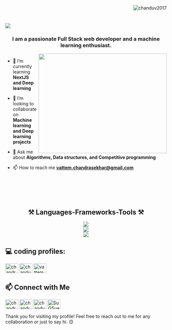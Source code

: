 <p align="right"> <img src="https://komarev.com/ghpvc/?username=chanduv2017&label=Profile%20views&color=0e75b6&style=flat" alt="chanduv2017" /> </p>  
<h1 align="left">
    <img src="https://readme-typing-svg.herokuapp.com/?font=Righteous&size=35&center=true&vCenter=true&width=500&height=70&duration=4000&lines=Hi+There!+👋;+I'm+Chandra!;" />
</h1> 
<h3 align="center">I am a passionate Full Stack web developer and a machine learning enthusiast. </h3>  

<img align='right' src="https://i.giphy.com/media/v1.Y2lkPTc5MGI3NjExNGZjcGE4ZGFsN21kOWQ2YThnc2V2NjFsNnlkcTBuNjFtZDkwdTJ2diZlcD12MV9pbnRlcm5hbF9naWZfYnlfaWQmY3Q9cw/7wzbwCLnoRwwXILJsB/giphy.gif" width="400" height="310">
<p><img />

- 🌱 I’m currently learning **NextJS and Deep learning**  
  
- 👯 I’m looking to collaborate on **Machine learning and Deep learning projects**  
-  💬 Ask me about ****Algorithms, Data structures, and Competitive programming****
- 📫 How to reach me **vattem.chandrasekhar@gmail.com**  
  
<br><br><br><br>
<div>
	<h2 align="center">⚒️ Languages-Frameworks-Tools ⚒️</h2>
	<div align="center">
	    <img src="https://skillicons.dev/icons?i=html,css,react,tailwind,nextjs,vite,javascript,typescript,prisma" /><br>
	    <img src="https://skillicons.dev/icons?i=c,cpp,java,python,nodejs,express,mongodb,mysql,linux" /><br>
	   <img src="https://skillicons.dev/icons?i=vscode,github,git,aws,pycharm,postman,tensorflow,pytorch,docker" />
	   </div>
</div>
<div align="center">

</div>

## 💻 coding profiles:
<a href="https://www.codechef.com/users/chandrasekharv" target="blank"><img align="center" src="https://img.icons8.com/?size=100&id=LnZMjt9rZC3d&format=png&color=000000" alt="chandrasekharv" height="30" width="40" /></a>  <a href="https://www.leetcode.com/chandu_028" target="blank"><img align="center" src="https://raw.githubusercontent.com/rahuldkjain/github-profile-readme-generator/master/src/images/icons/Social/leet-code.svg" alt="chandu_028" height="30" width="40" /></a>  <a href="https://auth.geeksforgeeks.org/user/vattemchan8ibd" target="blank"><img align="center" src="https://raw.githubusercontent.com/rahuldkjain/github-profile-readme-generator/master/src/images/icons/Social/geeks-for-geeks.svg" alt="vattemchan8ibd" height="30" width="40" /></a>  
## 📫 Connect with Me
<p align="left"  >  
<a href="https://linkedin.com/in/chandrasekharvattem" target="blank"><img align="center" src="https://raw.githubusercontent.com/rahuldkjain/github-profile-readme-generator/master/src/images/icons/Social/linked-in-alt.svg" alt="chandrasekharvattem" height="30" width="40" /></a>  
<a href="https://instagram.com/chandrasekhar_vattem" target="blank"><img align="center" src="https://raw.githubusercontent.com/rahuldkjain/github-profile-readme-generator/master/src/images/icons/Social/instagram.svg" alt="chandrasekhar_vattem" height="30" width="40" /></a>  
<a href="https://www.youtube.com/@chandugamer28" target="blank"><img align="center" src="https://raw.githubusercontent.com/rahuldkjain/github-profile-readme-generator/master/src/images/icons/Social/youtube.svg" alt="chandugamer28" height="30" width="40" /></a>  
<a href="https://discord.gg/SuG5ue78" target="blank"><img align="center" src="https://raw.githubusercontent.com/rahuldkjain/github-profile-readme-generator/master/src/images/icons/Social/discord.svg" alt="SuG5ue78" height="30" width="40" /></a>  
</p>  

Thank you for visiting my profile! Feel free to reach out to me for any collaboration or just to say hi. 😊


<p><img />

